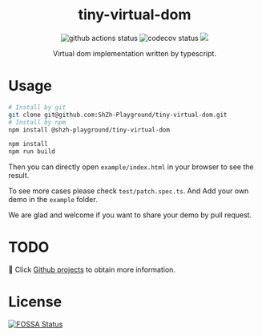 <h1 align="center">tiny-virtual-dom</h1>

<p align="center">
    <a href="https://github.com/ShZh-Playground/tiny-virtual-dom" style="text-decoration:none" >
        <img src="https://github.com/ShZh-Playground/tiny-virtual-dom/actions/workflows/actions.yml/badge.svg" alt="github actions status"/>
    </a>
    <a href="https://github.com/ShZh-Playground/tiny-virtual-dom" style="text-decoration:none" >
        <img src="https://codecov.io/gh/ShZh-Playground/tiny-virtual-dom/branch/main/graph/badge.svg?token=4MNXB372YU" alt="codecov status"/>
    </a>
<a href="https://app.fossa.com/projects/git%2Bgithub.com%2FShZh-Playground%2Ftiny-virtual-dom?ref=badge_shield" alt="FOSSA Status"><img src="https://app.fossa.com/api/projects/git%2Bgithub.com%2FShZh-Playground%2Ftiny-virtual-dom.svg?type=shield"/></a>
</p>
<p align='center'>Virtual dom implementation written by typescript.</p>

# Usage

```bash
# Install by git
git clone git@github.com:ShZh-Playground/tiny-virtual-dom.git
# Install by npm
npm install @shzh-playground/tiny-virtual-dom

npm install
npm run build
```

Then you can directly open `example/index.html` in your browser to see the result.

To see more cases please check `test/patch.spec.ts`. And Add your own demo in the `example` folder.

We are glad and welcome if you want to share your demo by pull request.



# TODO

🖖 Click [Github projects](https://github.com/ShZh-Playground/tiny-virtual-dom/projects) to obtain more information. 



# License
[![FOSSA Status](https://app.fossa.com/api/projects/git%2Bgithub.com%2FShZh-Playground%2Ftiny-virtual-dom.svg?type=large)](https://app.fossa.com/projects/git%2Bgithub.com%2FShZh-Playground%2Ftiny-virtual-dom?ref=badge_large)